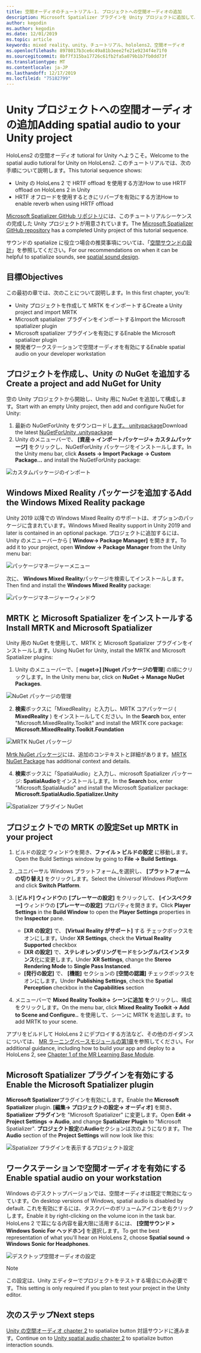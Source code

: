 ```yaml
---
title: 空間オーディオのチュートリアル-1. プロジェクトへの空間オーディオの追加
description: Microsoft Spatializer プラグインを Unity プロジェクトに追加して、HoloLens 2 HRTF ハードウェアオフロードにアクセスします。
author: kegodin
ms.author: kegodin
ms.date: 12/01/2019
ms.topic: article
keywords: mixed reality、unity、チュートリアル、hololens2、空間オーディオ
ms.openlocfilehash: 8978017b3ce6c49a81b3eee2fe21e9234f4e71f0
ms.sourcegitcommit: 8bf7f315ba17726c61fb2fa5a079b1b7fb0dd73f
ms.translationtype: MT
ms.contentlocale: ja-JP
ms.lasthandoff: 12/17/2019
ms.locfileid: "75182799"
---
```

# <a name="adding-spatial-audio-to-your-unity-project"></a><span data-ttu-id="4e408-105">Unity プロジェクトへの空間オーディオの追加</span><span class="sxs-lookup"><span data-stu-id="4e408-105">Adding spatial audio to your Unity project</span></span>

<span data-ttu-id="4e408-106">HoloLens2 の空間オーディオ tutioral for Unity へようこそ。</span><span class="sxs-lookup"><span data-stu-id="4e408-106">Welcome to the spatial audio tutioral for Unity on HoloLens2.</span></span> <span data-ttu-id="4e408-107">このチュートリアルでは、次の手順について説明します。</span><span class="sxs-lookup"><span data-stu-id="4e408-107">This tutorial sequence shows:</span></span>
* <span data-ttu-id="4e408-108">Unity の HoloLens 2 で HRTF offload を使用する方法</span><span class="sxs-lookup"><span data-stu-id="4e408-108">How to use HRTF offload on HoloLens 2 in Unity</span></span>
* <span data-ttu-id="4e408-109">HRTF オフロードを使用するときにリバーブを有効にする方法</span><span class="sxs-lookup"><span data-stu-id="4e408-109">How to enable reverb when using HRTF offload</span></span>

<span data-ttu-id="4e408-110">[Microsoft Spatializer GitHub リポジトリ](https://github.com/microsoft/spatialaudio-unity)には、このチュートリアルシーケンスの完成した Unity プロジェクトが用意されています。</span><span class="sxs-lookup"><span data-stu-id="4e408-110">The [Microsoft Spatializer GitHub repository](https://github.com/microsoft/spatialaudio-unity) has a completed Unity project of this tutorial sequence.</span></span> 

<span data-ttu-id="4e408-111">サウンドの spatialize に役立つ場合の推奨事項については、「[空間サウンドの設計](https://docs.microsoft.com/windows/mixed-reality/spatial-sound-design)」を参照してください。</span><span class="sxs-lookup"><span data-stu-id="4e408-111">For our recommendations on when it can be helpful to spatialize sounds, see [spatial sound design](https://docs.microsoft.com/windows/mixed-reality/spatial-sound-design).</span></span>

## <a name="objectives"></a><span data-ttu-id="4e408-112">目標</span><span class="sxs-lookup"><span data-stu-id="4e408-112">Objectives</span></span>
<span data-ttu-id="4e408-113">この最初の章では、次のことについて説明します。</span><span class="sxs-lookup"><span data-stu-id="4e408-113">In this first chapter, you'll:</span></span>
* <span data-ttu-id="4e408-114">Unity プロジェクトを作成して MRTK をインポートする</span><span class="sxs-lookup"><span data-stu-id="4e408-114">Create a Unity project and import MRTK</span></span>
* <span data-ttu-id="4e408-115">Microsoft spatializer プラグインをインポートする</span><span class="sxs-lookup"><span data-stu-id="4e408-115">Import the Microsoft spatializer plugin</span></span>
* <span data-ttu-id="4e408-116">Microsoft spatializer プラグインを有効にする</span><span class="sxs-lookup"><span data-stu-id="4e408-116">Enable the Microsoft spatializer plugin</span></span>
* <span data-ttu-id="4e408-117">開発者ワークステーションで空間オーディオを有効にする</span><span class="sxs-lookup"><span data-stu-id="4e408-117">Enable spatial audio on your developer workstation</span></span>

## <a name="create-a-project-and-add-nuget-for-unity"></a><span data-ttu-id="4e408-118">プロジェクトを作成し、Unity の NuGet を追加する</span><span class="sxs-lookup"><span data-stu-id="4e408-118">Create a project and add NuGet for Unity</span></span>
<span data-ttu-id="4e408-119">空の Unity プロジェクトから開始し、Unity 用に NuGet を追加して構成します。</span><span class="sxs-lookup"><span data-stu-id="4e408-119">Start with an empty Unity project, then add and configure NuGet for Unity:</span></span>
1. <span data-ttu-id="4e408-120">最新の NuGetForUnity をダウンロードし[ます。 unitypackage](https://github.com/GlitchEnzo/NuGetForUnity/releases/latest)</span><span class="sxs-lookup"><span data-stu-id="4e408-120">Download the latest [NuGetForUnity .unitypackage](https://github.com/GlitchEnzo/NuGetForUnity/releases/latest)</span></span>
2. <span data-ttu-id="4e408-121">Unity のメニューバーで、 **[資産-> インポートパッケージ-> カスタムパッケージ]** をクリックし、NuGetForUnity パッケージをインストールします。</span><span class="sxs-lookup"><span data-stu-id="4e408-121">In the Unity menu bar, click **Assets -> Import Package -> Custom Package...** and install the NuGetForUnity package:</span></span>

![カスタムパッケージのインポート](images/spatial-audio/import-custom-package.png)

## <a name="add-the-windows-mixed-reality-package"></a><span data-ttu-id="4e408-123">Windows Mixed Reality パッケージを追加する</span><span class="sxs-lookup"><span data-stu-id="4e408-123">Add the Windows Mixed Reality package</span></span>
<span data-ttu-id="4e408-124">Unity 2019 以降での Windows Mixed Reality のサポートは、オプションのパッケージに含まれています。</span><span class="sxs-lookup"><span data-stu-id="4e408-124">Windows Mixed Reality support in Unity 2019 and later is contained in an optional package.</span></span> <span data-ttu-id="4e408-125">プロジェクトに追加するには、Unity のメニューバーから [ **Window-> Package Manager]** を開きます。</span><span class="sxs-lookup"><span data-stu-id="4e408-125">To add it to your project, open **Window -> Package Manager** from the Unity menu bar:</span></span>

![パッケージマネージャーメニュー](images/spatial-audio/package-manager-menu.png)

<span data-ttu-id="4e408-127">次に、 **Windows Mixed Reality**パッケージを検索してインストールします。</span><span class="sxs-lookup"><span data-stu-id="4e408-127">Then find and install the **Windows Mixed Reality** package:</span></span>

![パッケージマネージャーウィンドウ](images/spatial-audio/package-manager-window.png)

## <a name="install-mrtk-and-microsoft-spatializer"></a><span data-ttu-id="4e408-129">MRTK と Microsoft Spatializer をインストールする</span><span class="sxs-lookup"><span data-stu-id="4e408-129">Install MRTK and Microsoft Spatializer</span></span>
<span data-ttu-id="4e408-130">Unity 用の NuGet を使用して、MRTK と Microsoft Spatializer プラグインをインストールします。</span><span class="sxs-lookup"><span data-stu-id="4e408-130">Using NuGet for Unity, install the MRTK and Microsoft Spatializer plugins:</span></span>
1. <span data-ttu-id="4e408-131">Unity のメニューバーで、[ **nuget->] [Nuget パッケージの管理**] の順にクリックします。</span><span class="sxs-lookup"><span data-stu-id="4e408-131">In the Unity menu bar, click on **NuGet -> Manage NuGet Packages**.</span></span>

![NuGet パッケージの管理](images/spatial-audio/manage-nuget-packages.png)

2. <span data-ttu-id="4e408-133">**検索**ボックスに「MixedReality」と入力し、MRTK コアパッケージ ( **MixedReality** ) をインストールしてください。</span><span class="sxs-lookup"><span data-stu-id="4e408-133">In the **Search** box, enter "Microsoft.MixedReality.Toolkit" and install the MRTK core package: **Microsoft.MixedReality.Toolkit.Foundation**</span></span>

![MRTK NuGet パッケージ](images/spatial-audio/mrtk-nuget-package.png)

<span data-ttu-id="4e408-135">[Mrtk NuGet パッケージ](https://microsoft.github.io/MixedRealityToolkit-Unity/Documentation/MRTKNuGetPackage.html)には、追加のコンテキストと詳細があります。</span><span class="sxs-lookup"><span data-stu-id="4e408-135">[MRTK NuGet Package](https://microsoft.github.io/MixedRealityToolkit-Unity/Documentation/MRTKNuGetPackage.html) has additional context and details.</span></span>

4. <span data-ttu-id="4e408-136">**検索**ボックスに「SpatialAudio」と入力し、microsoft Spatializer パッケージ: **SpatialAudio**をインストールします。</span><span class="sxs-lookup"><span data-stu-id="4e408-136">In the **Search** box, enter "Microsoft.SpatialAudio" and install the Microsoft Spatializer package: **Microsoft.SpatialAudio.Spatializer.Unity**</span></span>

![Spatializer プラグイン NuGet](images/spatial-audio/spatializer-plugin-nuget.png)

## <a name="set-up-mrtk-in-your-project"></a><span data-ttu-id="4e408-138">プロジェクトでの MRTK の設定</span><span class="sxs-lookup"><span data-stu-id="4e408-138">Set up MRTK in your project</span></span>

1. <span data-ttu-id="4e408-139">ビルドの設定 ウィンドウを開き、**ファイル > ビルドの設定** に移動します。</span><span class="sxs-lookup"><span data-stu-id="4e408-139">Open the Build Settings window by going to **File -> Build Settings**.</span></span>

2. <span data-ttu-id="4e408-140">_ユニバーサル Windows プラットフォーム_を選択し、 **[プラットフォームの切り替え]** をクリックします。</span><span class="sxs-lookup"><span data-stu-id="4e408-140">Select the _Universal Windows Platform_ and click **Switch Platform**.</span></span>

3. <span data-ttu-id="4e408-141">[**ビルド] ウィンドウ**の **[プレーヤーの設定]** をクリックして、 **[インスペクター]** ウィンドウの **[プレーヤーの設定]** プロパティを開きます。</span><span class="sxs-lookup"><span data-stu-id="4e408-141">Click **Player Settings** in the **Build Window** to open the **Player Settings** properties in the **Inspector** pane.</span></span>
    * <span data-ttu-id="4e408-142">**[XR の設定]** で、 **[Virtual Reality がサポート]** する チェックボックスをオンにします。</span><span class="sxs-lookup"><span data-stu-id="4e408-142">Under **XR Settings**, check the **Virtual Reality Supported** checkbox</span></span>
    * <span data-ttu-id="4e408-143">**[XR の設定]** で、**ステレオレンダリングモード**を**シングルパスインスタンス**化に変更します。</span><span class="sxs-lookup"><span data-stu-id="4e408-143">Under **XR Settings**, change the **Stereo Rendering Mode** to **Single Pass Instanced**.</span></span>
    * <span data-ttu-id="4e408-144">**[発行の設定]** で、 **[機能]** セクションの **[空間の認識]** チェックボックスをオンにします。</span><span class="sxs-lookup"><span data-stu-id="4e408-144">Under **Publishing Settings**, check the **Spatial Perception** checkbox in the **Capabilities** section</span></span>

4. <span data-ttu-id="4e408-145">メニューバーで  **Mixed Reality Toolkit-> シーンに追加 を**クリックし、構成 をクリックします。</span><span class="sxs-lookup"><span data-stu-id="4e408-145">On the menu bar, click **Mixed Reality Toolkit -> Add to Scene and Configure..**</span></span> <span data-ttu-id="4e408-146">を使用して、シーンに MRTK を追加します。</span><span class="sxs-lookup"><span data-stu-id="4e408-146">to add MRTK to your scene.</span></span>

<span data-ttu-id="4e408-147">アプリをビルドして HoloLens 2 にデプロイする方法など、その他のガイダンスについては、 [MR ラーニングベースモジュールの第1章](mrlearning-base-ch1.md)を参照してください。</span><span class="sxs-lookup"><span data-stu-id="4e408-147">For additional guidance, including how to build your app and deploy to a HoloLens 2, see [Chapter 1 of the MR Learning Base Module](mrlearning-base-ch1.md).</span></span>

## <a name="enable-the-microsoft-spatializer-plugin"></a><span data-ttu-id="4e408-148">Microsoft Spatializer プラグインを有効にする</span><span class="sxs-lookup"><span data-stu-id="4e408-148">Enable the Microsoft Spatializer plugin</span></span>
<span data-ttu-id="4e408-149">**Microsoft Spatializer**プラグインを有効にします。</span><span class="sxs-lookup"><span data-stu-id="4e408-149">Enable the **Microsoft Spatializer** plugin.</span></span> <span data-ttu-id="4e408-150">**[編集-> プロジェクトの設定-> オーディオ]** を開き、 **Spatializer プラグイン**を "Microsoft Spatializer" に変更します。</span><span class="sxs-lookup"><span data-stu-id="4e408-150">Open **Edit -> Project Settings -> Audio**, and change **Spatializer Plugin** to "Microsoft Spatializer".</span></span> <span data-ttu-id="4e408-151">**プロジェクト設定**の**Audio**セクションは次のようになります。</span><span class="sxs-lookup"><span data-stu-id="4e408-151">The **Audio** section of the **Project Settings** will now look like this:</span></span>

![Spatializer プラグインを表示するプロジェクト設定](images/spatial-audio/project-settings.png)

## <a name="enable-spatial-audio-on-your-workstation"></a><span data-ttu-id="4e408-153">ワークステーションで空間オーディオを有効にする</span><span class="sxs-lookup"><span data-stu-id="4e408-153">Enable spatial audio on your workstation</span></span>
<span data-ttu-id="4e408-154">Windows のデスクトップバージョンでは、空間オーディオは既定で無効になっています。</span><span class="sxs-lookup"><span data-stu-id="4e408-154">On desktop versions of Windows, spatial audio is disabled by default.</span></span> <span data-ttu-id="4e408-155">これを有効にするには、タスクバーのボリュームアイコンを右クリックします。</span><span class="sxs-lookup"><span data-stu-id="4e408-155">Enable it by right-clicking on the volume icon in the task bar.</span></span> <span data-ttu-id="4e408-156">HoloLens 2 で耳になる内容を最大限に活用するには、 **[空間サウンド > Windows Sonic For ヘッドホン]** を選択します。</span><span class="sxs-lookup"><span data-stu-id="4e408-156">To get the best representation of what you'll hear on HoloLens 2, choose **Spatial sound -> Windows Sonic for Headphones**.</span></span>

![デスクトップ空間オーディオの設定](images/spatial-audio/desktop-audio-settings.png)

> [!NOTE]
> <span data-ttu-id="4e408-158">この設定は、Unity エディターでプロジェクトをテストする場合にのみ必要です。</span><span class="sxs-lookup"><span data-stu-id="4e408-158">This setting is only required if you plan to test your project in the Unity editor.</span></span>

## <a name="next-steps"></a><span data-ttu-id="4e408-159">次のステップ</span><span class="sxs-lookup"><span data-stu-id="4e408-159">Next steps</span></span>
<span data-ttu-id="4e408-160">[Unity の空間オーディオ chapter 2](unity-spatial-audio-ch2.md) to spatialize button 対話サウンドに進みます。</span><span class="sxs-lookup"><span data-stu-id="4e408-160">Continue on to [Unity spatial audio chapter 2](unity-spatial-audio-ch2.md) to spatialize button interaction sounds.</span></span>

